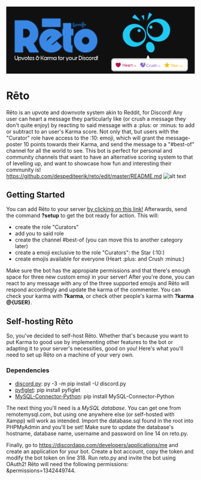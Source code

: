 ![alt text](RetoCoverart.png)
# Rēto
Rēto is an upvote and downvote system akin to Reddit, for Discord! Any user can heart a message they particularly like (or crush a message they don't quite enjoy) by reacting to said message with a :plus: or :minus: to add or subtract to an user's Karma score. Not only that, but users with the "Curator" role have access to the :10: emoji, which will grant the message-poster 10 points towards their Karma, and send the message to a "#best-of" channel for all the world to see. This bot is perfect for personal and community channels that want to have an alternative scoring system to that of levelling up, and want to showcase how fun and interesting their community is!
https://github.com/despediteerik/reto/edit/master/README.md
![alt text](2019-06-2821-12-43_Trim.gif)

## Getting Started
You can add Rēto to your server [by clicking on this link!](https://discordapp.com/api/oauth2/authorize?client_id=591466921812164608&permissions=1342449744&scope=bot)
Afterwards, send the command **?setup** to get the bot ready for action. This will:

- create the role "Curators"
- add you to said role
- create the channel #best-of (you can move this to another category later)
- create a emoji exclusive to the role "Curators": the Star (:10:)
- create emojis available for everyone (Heart :plus: and Crush :minus:)

Make sure the bot has the appropiate permissions and that there's enough space for three new custom emoji in your server! After you're done, you can react to any message with any of the three supported emojis and Rēto will respond accordingly and update the karma of the commenter. You can check your karma with **?karma**, or check other people's karma with **?karma @{USER}**.


## Self-hosting Rēto
So, you've decided to self-host Rēto. Whether that's because you want to put Karma to good use by implementing other features to the bot or adapting it to your server's necessities, good on you! Here's what you'll need to set up Rēto on a machine of your very own.

### Dependencies
- [discord.py](https://github.com/Rapptz/discord.py): py -3 -m pip install -U discord.py
- [pyfiglet](https://github.com/pwaller/pyfiglet): pip install pyfiglet
- [MySQL-Connector-Python](https://pypi.org/project/mysql-connector-python/): pip install MySQL-Connector-Python

The next thing you'll need is a *MySQL database*. You can get one from remotemysql.com, but using one anywhere else (or self-hosted with Xampp) will work as intended. Import the database.sql found in the root into PHPMyAdmin and you'll be set! Make sure to update the database's hostname, database name, username and password on line 14 on reto.py.

Finally, go to https://discordapp.com/developers/applications/me and create an application for your bot. Create a bot account, copy the token and modify the bot token on line 318. Run reto.py and invite the bot using OAuth2! Rēto will need the following permissions: &permissions=1342449744.
